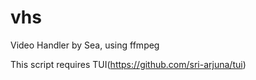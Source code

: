 vhs
===

Video Handler by Sea, using ffmpeg

This script requires TUI(https://github.com/sri-arjuna/tui)
